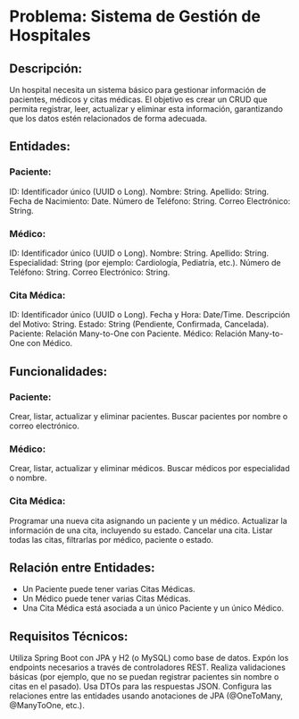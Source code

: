 # Problema: Sistema de Gestión de Hospitales
## Descripción:
Un hospital necesita un sistema básico para gestionar información de pacientes, médicos y citas médicas. El objetivo es crear un CRUD que permita registrar, leer, actualizar y eliminar esta información, garantizando que los datos estén relacionados de forma adecuada.

## Entidades:
### Paciente:

ID: Identificador único (UUID o Long).
Nombre: String.
Apellido: String.
Fecha de Nacimiento: Date.
Número de Teléfono: String.
Correo Electrónico: String.
### Médico:

ID: Identificador único (UUID o Long).
Nombre: String.
Apellido: String.
Especialidad: String (por ejemplo: Cardiología, Pediatría, etc.).
Número de Teléfono: String.
Correo Electrónico: String.
### Cita Médica:

ID: Identificador único (UUID o Long).
Fecha y Hora: Date/Time.
Descripción del Motivo: String.
Estado: String (Pendiente, Confirmada, Cancelada).
Paciente: Relación Many-to-One con Paciente.
Médico: Relación Many-to-One con Médico.
## Funcionalidades:
### Paciente:

Crear, listar, actualizar y eliminar pacientes.
Buscar pacientes por nombre o correo electrónico.
### Médico:

Crear, listar, actualizar y eliminar médicos.
Buscar médicos por especialidad o nombre.
### Cita Médica:

Programar una nueva cita asignando un paciente y un médico.
Actualizar la información de una cita, incluyendo su estado.
Cancelar una cita.
Listar todas las citas, filtrarlas por médico, paciente o estado.
## Relación entre Entidades:
* Un Paciente puede tener varias Citas Médicas.
* Un Médico puede tener varias Citas Médicas.
* Una Cita Médica está asociada a un único Paciente y un único Médico.
## Requisitos Técnicos:
Utiliza Spring Boot con JPA y H2 (o MySQL) como base de datos.
Expón los endpoints necesarios a través de controladores REST.
Realiza validaciones básicas (por ejemplo, que no se puedan registrar pacientes sin nombre o citas en el pasado).
Usa DTOs para las respuestas JSON.
Configura las relaciones entre las entidades usando anotaciones de JPA (@OneToMany, @ManyToOne, etc.).